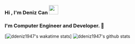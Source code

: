 ### Hi , I'm Deniz Can  <img src = "https://raw.githubusercontent.com/MartinHeinz/MartinHeinz/master/wave.gif" width = "30px">
### I'm Computer Engineer and Developer. :robot: 
[![ddeniz1947's wakatime stats](https://github-readme-stats.vercel.app/api/wakatime?username=ddeniz1947)]
![ddeniz1947's github stats](https://github-readme-stats.vercel.app/api?username=ddeniz1947&show_icons=true&theme=radical)
<!--
**ddeniz1947/ddeniz1947** is a ✨ _special_ ✨ repository because its `README.md` (this file) appears on your GitHub profile.

Here are some ideas to get you started:

- 🔭 I’m currently working on ...
- 🌱 I’m currently learning ...
- 👯 I’m looking to collaborate on ...
- 🤔 I’m looking for help with ...
- 💬 Ask me about ...
- 📫 How to reach me: ...
- 😄 Pronouns: ...
- ⚡ Fun fact: ...
-->
